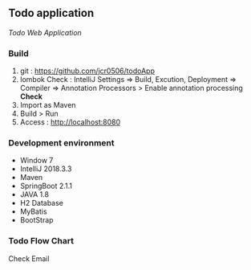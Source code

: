 ## Todo application ##
*Todo Web Application*

### Build ###
1. git : https://github.com/jcr0506/todoApp
2. lombok Check : IntelliJ Settings  => Build, Excution, Deployment 
=> Compiler => Annotation Processors > Enable annotation processing **Check**
3. Import as Maven  
4. Build > Run
5. Access : [http://localhost:8080](http://localhost:8080)

### Development environment ###
- Window 7
- IntelliJ 2018.3.3
- Maven
- SpringBoot 2.1.1
- JAVA 1.8
- H2 Database
- MyBatis
- BootStrap

### Todo Flow Chart ###
Check Email